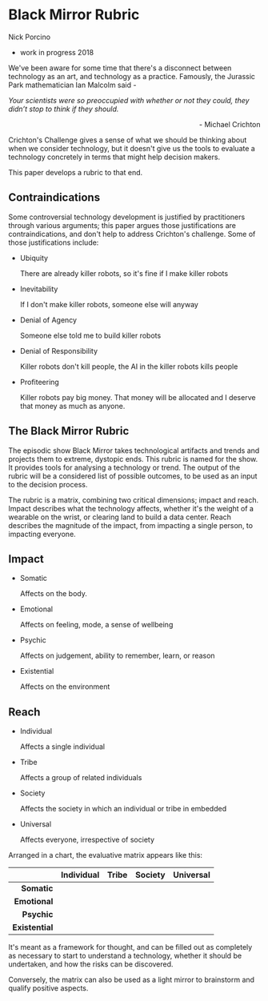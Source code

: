 
Black Mirror Rubric
===================
Nick Porcino
- work in progress 2018

We've been aware for some time that there's a disconnect between technology as an art, and technology as a practice. Famously, the Jurassic Park mathematician Ian Malcolm said -

*Your scientists were so preoccupied with whether or not they could, they didn’t stop to think if they should.*

<div style="text-align: right">- Michael Crichton</div>

Crichton's Challenge gives a sense of what we should be thinking about when we consider technology, but it doesn't give us the tools to evaluate a technology concretely in terms that might help decision makers.

This paper develops a rubric to that end.

Contraindications
-----------------

Some controversial technology development is justified by
practitioners through various arguments; this paper argues
those justifications are contraindications, and don't help to
address Crichton's challenge. Some of those justifications include:

- Ubiquity

   There are already killer robots, so it's fine if I make killer robots

- Inevitability

  If I don't make killer robots, someone else will anyway

- Denial of Agency

  Someone else told me to build killer robots

- Denial of Responsibility

  Killer robots don't kill people, the AI in the killer robots kills people

- Profiteering

  Killer robots pay big money. That money will be allocated and I deserve that money as much as anyone.

The Black Mirror Rubric
-----------------------

The episodic show Black Mirror takes technological artifacts and trends and projects them to extreme, dystopic ends. This rubric is named for the show. It provides tools for analysing a technology or trend. The output of the rubric will be a considered list of possible outcomes, to be used as an input to the decision process.

The rubric is a matrix, combining two critical dimensions; impact and reach. Impact describes what the technology affects, whether it's the weight of a wearable on the wrist, or clearing land to build a data center. Reach describes the magnitude of the impact, from impacting a single person, to impacting everyone.

Impact
------

- Somatic

  Affects on the body.

- Emotional

  Affects on feeling, mode, a sense of wellbeing

- Psychic

  Affects on judgement, ability to remember, learn, or reason

- Existential

  Affects on the environment

Reach
-----

- Individual

  Affects a single individual

- Tribe

  Affects a group of related individuals

- Society

  Affects the society in which an individual or tribe in embedded

- Universal

  Affects everyone, irrespective of society

Arranged in a chart, the evaluative matrix appears like this:

|                | Individual | Tribe | Society | Universal |
| --------------:| -----------| ------|---------|-----------|
| **Somatic**    |            |       |         |           |
| **Emotional**  |            |       |         |           |
| **Psychic**    |            |       |         |           |
| **Existential**|            |       |         |           |

It's meant as a framework for thought, and can be filled out as completely as necessary to start to understand a technology, whether it should be undertaken, and how the risks can be discovered.

Conversely, the matrix can also be used as a light mirror to brainstorm and qualify positive aspects.

